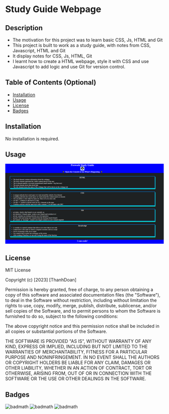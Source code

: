 # Study Guide Webpage

## Description

- The motivation for this project was to learn basic CSS, Js, HTML and Git
- This project is built to work as a study guide, with notes from CSS, Javascript, HTML and Git
- It display notes for CSS, Js, HTML, Git
- I learnt how to create a HTML webpage, style it with CSS and use Javascript to add logic and 
  use Git for version control.

## Table of Contents (Optional)

- [Installation](#installation)
- [Usage](#usage)
- [License](#license)
- [Badges](#badges)

## Installation

No installation is required.

## Usage

![screenshot](assets/screenshot.png)

## License

MIT License

Copyright (c) [2023] [ThanhDoan]

Permission is hereby granted, free of charge, to any person obtaining a copy
of this software and associated documentation files (the "Software"), to deal
in the Software without restriction, including without limitation the rights
to use, copy, modify, merge, publish, distribute, sublicense, and/or sell
copies of the Software, and to permit persons to whom the Software is
furnished to do so, subject to the following conditions:

The above copyright notice and this permission notice shall be included in all
copies or substantial portions of the Software.

THE SOFTWARE IS PROVIDED "AS IS", WITHOUT WARRANTY OF ANY KIND, EXPRESS OR
IMPLIED, INCLUDING BUT NOT LIMITED TO THE WARRANTIES OF MERCHANTABILITY,
FITNESS FOR A PARTICULAR PURPOSE AND NONINFRINGEMENT. IN NO EVENT SHALL THE
AUTHORS OR COPYRIGHT HOLDERS BE LIABLE FOR ANY CLAIM, DAMAGES OR OTHER
LIABILITY, WHETHER IN AN ACTION OF CONTRACT, TORT OR OTHERWISE, ARISING FROM,
OUT OF OR IN CONNECTION WITH THE SOFTWARE OR THE USE OR OTHER DEALINGS IN THE
SOFTWARE.

## Badges

![badmath](https://img.shields.io/github/languages/top/nielsenjared/badmath)
![badmath](https://img.shields.io/badge/CSS-100%25-blue)
![badmath](https://img.shields.io/badge/HTML-100%25-blue)

